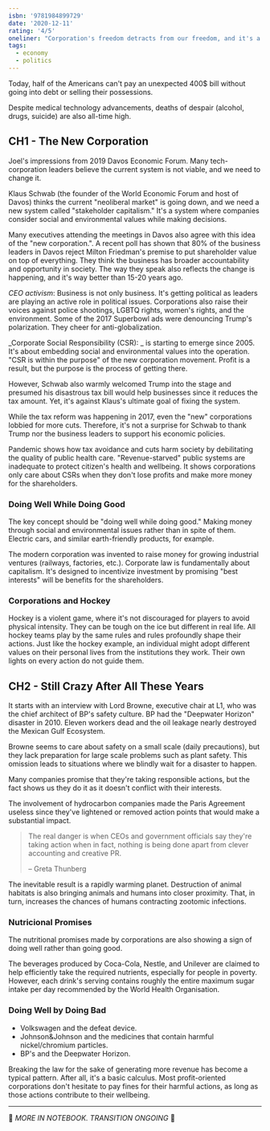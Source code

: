 ```yaml
---
isbn: '9781984899729'
date: '2020-12-11'
rating: '4/5'
oneliner: "Corporation's freedom detracts from our freedom, and it's a zero-sum game."
tags:
  - economy
  - politics
---
```


Today, half of the Americans can't pay an unexpected 400$ bill without going into debt or selling their possessions.

Despite medical technology advancements, deaths of despair (alcohol, drugs, suicide) are also all-time high.

## CH1 - The New Corporation

Joel's impressions from 2019 Davos Economic Forum. Many tech-corporation leaders believe the current system is not viable, and we need to change it.

Klaus Schwab (the founder of the World Economic Forum and host of Davos) thinks the current "neoliberal market" is going down, and we need a new system called "stakeholder capitalism." It's a system where companies consider social and environmental values while making decisions.

Many executives attending the meetings in Davos also agree with this idea of the "new corporation.". A recent poll has shown that 80% of the business leaders in Davos reject Milton Friedman's premise to put shareholder value on top of everything. They think the business has broader accountability and opportunity in society. The way they speak also reflects the change is happening, and it's way better than 15-20 years ago.

_CEO activism_: Business is not only business. It's getting political as leaders are playing an active role in political issues. Corporations also raise their voices against police shootings, LGBTQ rights, women's rights, and the environment. Some of the 2017 Superbowl ads were denouncing Trump's polarization. They cheer for anti-globalization.

_Corporate Social Responsibility (CSR): _ is starting to emerge since 2005. It's about embedding social and environmental values into the operation. "CSR is within the purpose" of the new corporation movement. Profit is a result, but the purpose is the process of getting there.

However, Schwab also warmly welcomed Trump into the stage and presumed his disastrous tax bill would help businesses since it reduces the tax amount. Yet, it's against Klaus's ultimate goal of fixing the system.

While the tax reform was happening in 2017, even the "new" corporations lobbied for more cuts. Therefore, it's not a surprise for Schwab to thank Trump nor the business leaders to support his economic policies.

Pandemic shows how tax avoidance and cuts harm society by debilitating the quality of public health care. "Revenue-starved" public systems are inadequate to protect citizen's health and wellbeing. It shows corporations only care about CSRs when they don't lose profits and make more money for the shareholders.

### Doing Well While Doing Good

The key concept should be "doing well while doing good." Making money through social and environmental issues rather than in spite of them. Electric cars, and similar earth-friendly products, for example.

The modern corporation was invented to raise money for growing industrial ventures (railways, factories, etc.). Corporate law is fundamentally about capitalism. It's designed to incentivize investment by promising "best interests" will be benefits for the shareholders.

### Corporations and Hockey

Hockey is a violent game, where it's not discouraged for players to avoid physical intensity. They can be tough on the ice but different in real life. All hockey teams play by the same rules and rules profoundly shape their actions. Just like the hockey example, an individual might adopt different values on their personal lives from the institutions they work. Their own lights on every action do not guide them.

## CH2 - Still Crazy After All These Years

It starts with an interview with Lord Browne, executive chair at L1, who was the chief architect of BP's safety culture. BP had the "Deepwater Horizon" disaster in 2010. Eleven workers dead and the oil leakage nearly destroyed the Mexican Gulf Ecosystem.

Browne seems to care about safety on a small scale (daily precautions), but they lack preparation for large scale problems such as plant safety. This omission leads to situations where we blindly wait for a disaster to happen.

Many companies promise that they're taking responsible actions, but the fact shows us they do it as it doesn't conflict with their interests.

The involvement of hydrocarbon companies made the Paris Agreement useless since they've lightened or removed action points that would make a substantial impact.

> The real danger is when CEOs and government officials say they're taking action when in fact, nothing is being done apart from clever accounting and creative PR.
>
> – Greta Thunberg

The inevitable result is a rapidly warming planet. Destruction of animal habitats is also bringing animals and humans into closer proximity. That, in turn, increases the chances of humans contracting zootomic infections.

### Nutricional Promises

The nutritional promises made by corporations are also showing a sign of doing well rather than going good.

The beverages produced by Coca-Cola, Nestle, and Unilever are claimed to help efficiently take the required nutrients, especially for people in poverty. However, each drink's serving contains roughly the entire maximum sugar intake per day recommended by the World Health Organisation.

### Doing Well by Doing Bad

- Volkswagen and the defeat device.
- Johnson&Johnson and the medicines that contain harmful nickel/chromium particles.
- BP's and the Deepwater Horizon.

Breaking the law for the sake of generating more revenue has become a typical pattern. After all, it's a basic calculus. Most profit-oriented corporations don't hesitate to pay fines for their harmful actions, as long as those actions contribute to their wellbeing.

---

🥸 _MORE IN NOTEBOOK. TRANSITION ONGOING_ 🥸
